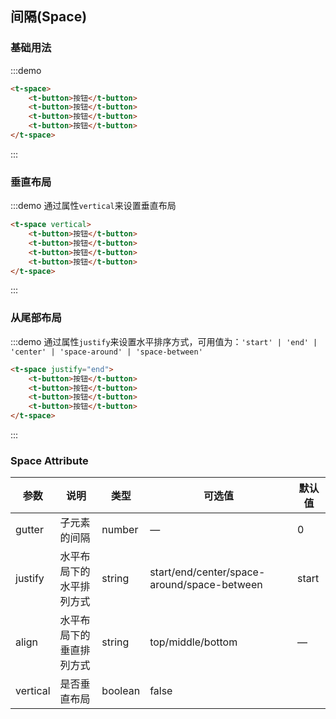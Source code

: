 ## 间隔(Space)

### 基础用法
:::demo
```html
<t-space>
	<t-button>按钮</t-button>
	<t-button>按钮</t-button>
	<t-button>按钮</t-button>
	<t-button>按钮</t-button>
</t-space>
```
:::

### 垂直布局
:::demo 通过属性`vertical`来设置垂直布局
```html
<t-space vertical>
	<t-button>按钮</t-button>
	<t-button>按钮</t-button>
	<t-button>按钮</t-button>
	<t-button>按钮</t-button>
</t-space>
```
:::

### 从尾部布局
:::demo 通过属性`justify`来设置水平排序方式，可用值为：`'start' | 'end' | 'center' | 'space-around' | 'space-between'`
```html
<t-space justify="end">
	<t-button>按钮</t-button>
	<t-button>按钮</t-button>
	<t-button>按钮</t-button>
	<t-button>按钮</t-button>
</t-space>
```
:::


### Space Attribute
|参数|说明|类型|可选值|默认值
|---|---|---|---|---
|gutter|子元素的间隔|number|—|0
|justify|水平布局下的水平排列方式|string|start/end/center/space-around/space-between|start
|align|水平布局下的垂直排列方式|string|top/middle/bottom|—
|vertical|是否垂直布局|boolean|false	
